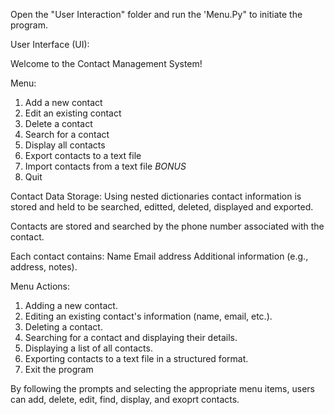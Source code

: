 Open the "User Interaction" folder and run the 'Menu.Py" to initiate the program.

User Interface (UI):

Welcome to the Contact Management System! 

Menu:
1. Add a new contact
2. Edit an existing contact
3. Delete a contact
4. Search for a contact
5. Display all contacts
6. Export contacts to a text file
7. Import contacts from a text file *BONUS*
8. Quit


Contact Data Storage:
Using nested dictionaries contact information is stored and held to be searched, editted, deleted, displayed and exported.

Contacts are stored and searched by the phone number associated with the contact.

Each contact contains:
Name
Email address
Additional information (e.g., address, notes).


Menu Actions:

1. Adding a new contact.
2. Editing an existing contact's information (name, email, etc.).
3. Deleting a contact.
4. Searching for a contact and displaying their details.
5. Displaying a list of all contacts.
6. Exporting contacts to a text file in a structured format.
7. Exit the program

By following the prompts and selecting the appropriate menu items, users can add, delete, edit, find, display, and exoprt contacts. 

